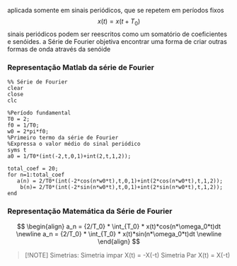 aplicada somente em sinais periódicos, que se repetem em períodos fixos
$$
x(t) = x(t+T_0)
$$
sinais periódicos podem ser reescritos como um somatório de coeficientes e senóides.
a Série de Fourier objetiva encontrar uma forma de criar outras formas de onda através da senóide
### Representação Matlab da série de Fourier
```
%% Série de Fourier  
clear  
close  
clc  
  
%Período fundamental  
T0 = 2;  
f0 = 1/T0;  
w0 = 2*pi*f0;  
%Primeiro termo da série de Fourier  
%Expressa o valor médio do sinal periódico  
syms t  
a0 = 1/T0*(int(-2,t,0,1)+int(2,t,1,2));  
  
total_coef = 20;  
for n=1:total_coef  
   a(n) = 2/T0*(int(-2*cos(n*w0*t),t,0,1)+int(2*cos(n*w0*t),t,1,2));  
    b(n)= 2/T0*(int(-2*sin(n*w0*t),t,0,1)+int(2*sin(n*w0*t),t,1,2));  
end
```
### Representação Matemática da Série de Fourier
$$
\begin{align}
a_n = {2/T_0} * \int_{T_0} * x(t)*cos(n*\omega_0*t)dt \newline
a_n = {2/T_0} * \int_{T_0} * x(t)*sin(n*\omega_0*t)dt \newline
\end{align}
$$


> [!NOTE] Simetrias:
> Simetria impar X(t) = -X(-t) Simetria Par      X(t) = X(-t)
